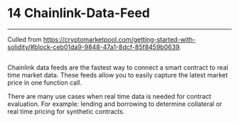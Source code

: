 # 14 Chainlink-Data-Feed

---

Culled from https://cryptomarketpool.com/getting-started-with-solidity/#block-ceb01da9-9848-47a1-8dcf-85f8459b0639.

##

Chainlink data feeds are the fastest way to connect a smart contract to real time market data. These feeds allow you to easily capture the latest market price in one function call.

There are many use cases when real time data is needed for contract evaluation. For example: lending and borrowing to determine collateral or real time pricing for synthetic contracts.
